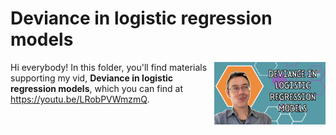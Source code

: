 # Deviance in logistic regression models
[<img src="deviance thumb.png" align="right" height="100" />](<https://youtu.be/LRobPVWmzmQ>)

Hi everybody! In this folder, you'll find materials supporting my vid, **Deviance in logistic regression models**, which you can find at <https://youtu.be/LRobPVWmzmQ>. 

